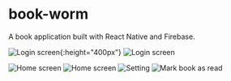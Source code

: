 # book-worm

A book application built with React Native and Firebase.

![Login screen](screenshots/IMG_1063.PNG?raw=true "Login screen"){:height="400px"}
![Login screen](screenshots/IMG_1064.PNG?raw=true "Login screen")

<!-- .element height="400px" -->

![Home screen](screenshots/IMG_1065.PNG?raw=true "Home screen")
![Home screen](screenshots/IMG_1066.PNG?raw=true "Home screen")
![Setting](screenshots/IMG_1067.PNG?raw=true "Setting")
![Mark book as read](screenshots/IMG_1063.PNG?raw=true "Mark book as read")
